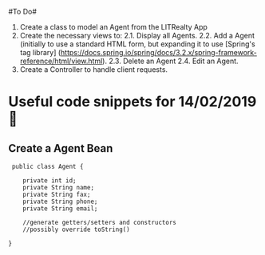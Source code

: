 #To Do#

1. Create a class to model an Agent from the LITRealty App
2. Create the necessary views to:
   2.1. Display all Agents.
   2.2. Add a Agent (initially to use a standard HTML form, but expanding it to use [Spring's tag library] (https://docs.spring.io/spring/docs/3.2.x/spring-framework-reference/html/view.html).
   2.3. Delete an Agent
   2.4. Edit an Agent.
3. Create a Controller to handle client requests.


# Useful code snippets for 14/02/2019  :eyes:
## Create a Agent Bean ##
```
 public class Agent {
    
    private int id;
    private String name;
    private String fax;
    private String phone;
    private String email;
	
	//generate getters/setters and constructors
	//possibly override toString()
	
}

